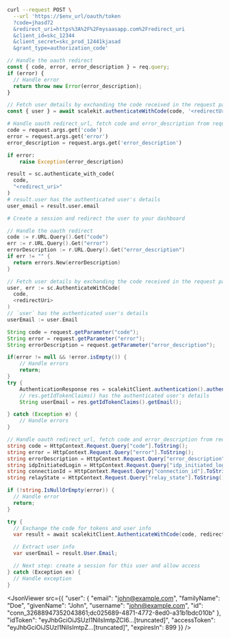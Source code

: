 <CodeWithHeader method="post" endpoint="/oauth/token">
<Tabs groupId="tech-stack" querystring>
<TabItem value="curl" label="cURL">

```bash
curl --request POST \
  --url 'https://$env_url/oauth/token
  ?code=jhasd72
  &redirect_uri=https%3A%2F%2Fmysaasapp.com%2Fredirect_uri
  &client_id=skc_12344
  &client_secret=skc_prod_12441kjasad
  &grant_type=authorization_code'
```

</TabItem>
<TabItem value="nodejs" label="Node.js">

```js
// Handle the oauth redirect
const { code, error, error_description } = req.query;
if (error) {
  // Handle error
  return throw new Error(error_description);
}

// Fetch user details by exchanding the code received in the request params
const { user } = await scalekit.authenticateWithCode(code, '<redirectUri>');
```

</TabItem>
<TabItem value="py" label="Python">

```python
# Handle oauth redirect_url, fetch code and error_description from request params
code = request.args.get('code')
error = request.args.get('error')
error_description = request.args.get('error_description')

if error:
    raise Exception(error_description)

result = sc.authenticate_with_code(
  code,
  "<redirect_uri>"
)
# result.user has the authenticated user's details
user_email = result.user.email

# Create a session and redirect the user to your dashboard
```

</TabItem>
<TabItem value="golang" label="Go">

```go
// Handle the oauth redirect
code := r.URL.Query().Get("code")
err := r.URL.Query().Get("error")
errorDescription := r.URL.Query().Get("error_description")
if err != "" {
  return errors.New(errorDescription)
}

// Fetch user details by exchanding the code received in the request params
user, err := sc.AuthenticateWithCode(
  code,
  <redirectUri>
)
// `user` has the authenticated user's details
userEmail := user.Email
```

</TabItem>

<TabItem value="java" label="Java">

```java
String code = request.getParameter("code");
String error = request.getParameter("error");
String errorDescription = request.getParameter("error_description");

if(error != null && !error.isEmpty()) {
    // Handle errors
    return;
}
try {
    AuthenticationResponse res = scalekitClient.authentication().authenticateWithCode(code, redirectUrl);
    // res.getIdTokenClaims() has the authenticated user's details
    String userEmail = res.getIdTokenClaims().getEmail();

} catch (Exception e) {
    // Handle errors
}
```

</TabItem>

<TabItem value="dotnet" label=".NET">

```csharp showLineNumbers
// Handle oauth redirect_url, fetch code and error_description from request params
string code = HttpContext.Request.Query["code"].ToString();
string error = HttpContext.Request.Query["error"].ToString();
string errorDescription = HttpContext.Request.Query["error_description"].ToString();
string idpInitiatedLogin = HttpContext.Request.Query["idp_initiated_login"].ToString();
string connectionId = HttpContext.Request.Query["connection_id"].ToString();
string relayState = HttpContext.Request.Query["relay_state"].ToString();

if (!string.IsNullOrEmpty(error)) {
  // Handle error
  return;
}

try {
  // Exchange the code for tokens and user info
  var result = await scalekitClient.AuthenticateWithCode(code, redirectUrl);

  // Extract user info
  var userEmail = result.User.Email;

  // Next step: create a session for this user and allow access
} catch (Exception ex) {
  // Handle exception
}
```

</TabItem>

</Tabs>
</CodeWithHeader>
<CodeWithHeader title="Response">

<JsonViewer src={{
  "user": {
    "email": "john@example.com",
    "familyName": "Doe",
    "givenName": "John",
    "username": "john@example.com",
    "id": "conn_32688947352043861;dc025689-4871-4772-8ed0-a31b1bdc010b"
  },
  "idToken": "eyJhbGciOiJSUzI1NiIsImtpZCI6...[truncated]",
  "accessToken": "eyJhbGciOiJSUzI1NiIsImtpZ...[truncated]",
  "expiresIn": 899
}} />

</CodeWithHeader>
